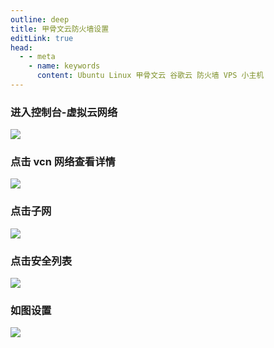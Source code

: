 ```yaml
---
outline: deep
title: 甲骨文云防火墙设置
editLink: true
head:
  - - meta
    - name: keywords
      content: Ubuntu Linux 甲骨文云 谷歌云 防火墙 VPS 小主机
---
```


### 进入控制台-虚拟云网络

![](https://cdn.jsdelivr.net/gh/vanhiupun/pic@master/img/202309032017796.png)

### 点击 vcn 网络查看详情

![](https://cdn.jsdelivr.net/gh/vanhiupun/pic@master/img/20230903201855.png)

### 点击子网

![](https://cdn.jsdelivr.net/gh/vanhiupun/pic@master/img/20230903201855.png)

### 点击安全列表

![](https://cdn.jsdelivr.net/gh/vanhiupun/pic@master/img/20230903202120.png)

### 如图设置

![](https://cdn.jsdelivr.net/gh/vanhiupun/pic@master/img/20230903202406.png)
